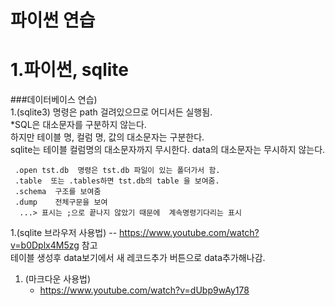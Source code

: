 파이썬 연습
===========
# 1.파이썬, sqlite 
###데이터베이스 연습)  
1.(sqlite3) 명령은 path 걸려있으므로 어디서든 실행됨.  
     *SQL은 대소문자를 구분하지 않는다.   
          하지만 테이블 명, 컬럼 명, 값의 대소문자는 구분한다.  
     sqlite는 테이블 컬럼명의 대소문자까지 무시한다. data의 대소문자는 무시하지 않는다. 



     .open tst.db  명령은 tst.db 파일이 있는 폴더가서 함.  
     .table  또는 .tables하면 tst.db의 table 을 보여줌.  
     .schema  구조를 보여줌  
     .dump    전체구문을 보여   
      ...> 표시는 ;으로 끝나지 않았기 때문에  계속명령기다리는 표시  
      
1.(sqlite  브라우저 사용법) -- https://www.youtube.com/watch?v=b0Dplx4M5zg 참고  
       테이블 생성후 data보기에서 새 레코드추가 버튼으로 data추가해나감.  
       
1. (마크다운 사용법)  
   * https://www.youtube.com/watch?v=dUbp9wAy178 
  
    
       
     
     
